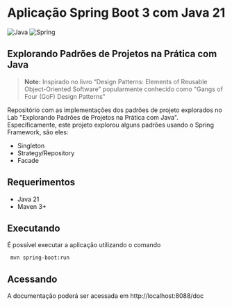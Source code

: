 # Aplicação Spring Boot 3 com Java 21
![Java](https://img.shields.io/badge/java-%23ED8B00.svg?style=for-the-badge&logo=openjdk&logoColor=white)
![Spring](https://img.shields.io/badge/spring-%236DB33F.svg?style=for-the-badge&logo=spring&logoColor=white)

## Explorando Padrões de Projetos na Prática com Java
> **Note:** Inspirado no livro “Design Patterns: Elements of Reusable Object-Oriented Software” popularmente conhecido como "Gangs of Four (GoF) Design Patterns"

Repositório com as implementações dos padrões de projeto explorados no Lab "Explorando Padrões de Projetos na Prática com Java". Especificamente, este projeto explorou alguns padrões usando o Spring Framework, são eles:
- Singleton
- Strategy/Repository
- Facade

## Requerimentos

- Java 21
- Maven 3+

## Executando 

É possível executar a aplicação utilizando o comando 

``` mvn spring-boot:run```

## Acessando

A documentação poderá ser acessada em http://localhost:8088/doc

